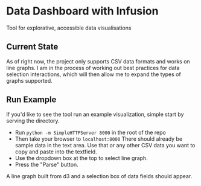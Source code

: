 # Data Dashboard with Infusion
Tool for explorative, accessible data visualisations

## Current State
As of right now, the project only supports CSV data formats and works on line graphs. I am in the process of working out best practices for data selection interactions, which will then allow me to expand the types of graphs supported.

## Run Example

If you'd like to see the tool run an example visualization, simple start by serving the directory.

- Run `python -m SimpleHTTPServer 8000` in the root of the repo
- Then take your browser to `localhost:8000` There should already be sample data in the text area. Use that or any other CSV data you want to copy and paste into the textfield.
- Use the dropdown box at the top to select line graph.
- Press the "Parse" button.

A line graph built from d3 and a selection box of data fields should appear.
